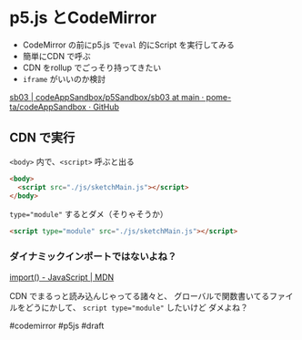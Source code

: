 # p5.js とCodeMirror

- CodeMirror の前にp5.js で`eval` 的にScript を実行してみる
- 簡単にCDN で呼ぶ
- CDN をrollup でごっそり持ってきたい
- `iframe` がいいのか検討

[sb03 | codeAppSandbox/p5Sandbox/sb03 at main · pome-ta/codeAppSandbox · GitHub](https://github.com/pome-ta/codeAppSandbox/tree/main/p5Sandbox/sb03)


## CDN で実行

`<body>` 内で、`<script>` 呼ぶと出る

```html
<body>
  <script src="./js/sketchMain.js"></script>
</body>
```

`type="module"` するとダメ（そりゃそうか）

```html
<script type="module" src="./js/sketchMain.js"></script>
```

### ダイナミックインポートではないよね？

[import() - JavaScript | MDN](https://developer.mozilla.org/ja/docs/Web/JavaScript/Reference/Operators/import)

CDN でまるっと読み込んじゃってる諸々と、
グローバルで関数書いてるファイルをどうにかして、
`script type="module"` したいけど
ダメよね？



#codemirror #p5js #draft 